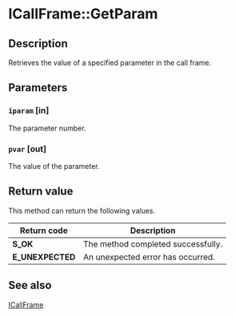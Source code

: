 # ICallFrame::GetParam

## Description

Retrieves the value of a specified parameter in the call frame.

## Parameters

### `iparam` [in]

The parameter number.

### `pvar` [out]

The value of the parameter.

## Return value

This method can return the following values.

| Return code | Description |
| --- | --- |
| **S_OK** | The method completed successfully. |
| **E_UNEXPECTED** | An unexpected error has occurred. |

## See also

[ICallFrame](https://learn.microsoft.com/windows/desktop/api/callobj/nn-callobj-icallframe)